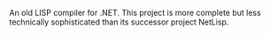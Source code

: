 An old LISP compiler for .NET. This project is more complete but less technically sophisticated than its successor project NetLisp.